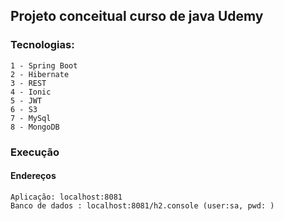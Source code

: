 ## Projeto conceitual curso de java Udemy

### Tecnologias:
    1 - Spring Boot
    2 - Hibernate
    3 - REST
    4 - Ionic
    5 - JWT
    6 - S3
    7 - MySql
    8 - MongoDB

### Execução

#### Endereços
    Aplicação: localhost:8081
    Banco de dados : localhost:8081/h2.console (user:sa, pwd: )